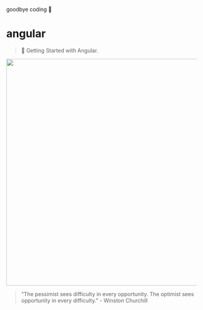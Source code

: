 goodbye coding 👋
# angular

> 💪 Getting Started with Angular.

<p align="center">
  <img src="https://www.techseria.com/sites/default/files/2018-06/angular_hero_top.png" width="600"/>
</p>


<!-- INSPIRATIONAL_QUOTE_START -->
> "The pessimist sees difficulty in every opportunity. The optimist sees opportunity in every difficulty." - Winston Churchill
<!-- INSPIRATIONAL_QUOTE_END -->
